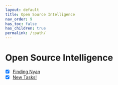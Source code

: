 ```yaml
---
layout: default
title: Open Source Intelligence
nav_order: 9
has_toc: false
has_children: true
permalink: /:path/
---
```

# Open Source Intelligence
- [x] [Finding Nyan](Finding%20Nyan/)
- [x] [New Tasks!](New%20Tasks!/)
